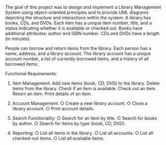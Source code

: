 The goal of this project was to design and implement a Library Management System using object-oriented principles and to provide UML diagrams depicting the structure and interactions within the system. A library has books, CDs, and DVDs. Each item has a unique item number, title, and a status indicating whether it is available or checked out. Books have additional attributes: author and ISBN number. CDs and DVDs have a length (in minutes).

People can borrow and return items from the library. Each person has a name, address, and a library account. The library account has a unique account number, a list of currently borrowed items, and a history of all borrowed items.

Functional Requirements:

1. Item Management:
Add new items (book, CD, DVD) to the library.
Delete items from the library.
Check if an item is available.
Check out an item.
Return an item.
Print details of an item.

3. Account Management:
○ Create a new library account.
○ Close a library account.
○ Print account details.

4. Search Functionality:
○ Search for an item by title.
○ Search for books by author.
○ Search for items by type (book, CD, DVD).

5. Reporting:
○ List all items in the library.
○ List all accounts.
○ List all checked-out items.
○ List all available items.
